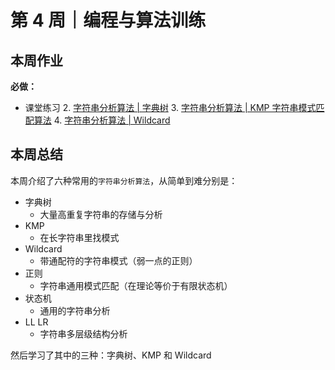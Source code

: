 # 第 4 周｜编程与算法训练

## 本周作业

**必做：**

- 课堂练习
  2. [字符串分析算法 | 字典树](./homework/string-analysis-algorithm/1.html)
  3. [字符串分析算法 | KMP 字符串模式匹配算法](./homework/string-analysis-algorithm/2.js)
  4. [字符串分析算法 | Wildcard](./homework/string-analysis-algorithm/3.html)

## 本周总结

本周介绍了六种常用的`字符串分析算法`，从简单到难分别是：

- 字典树
  - 大量高重复字符串的存储与分析
- KMP
  - 在长字符串里找模式
- Wildcard
  - 带通配符的字符串模式（弱一点的正则）
- 正则
  - 字符串通用模式匹配（在理论等价于有限状态机）
- 状态机
  - 通用的字符串分析
- LL LR
  - 字符串多层级结构分析

然后学习了其中的三种：字典树、KMP 和 Wildcard
